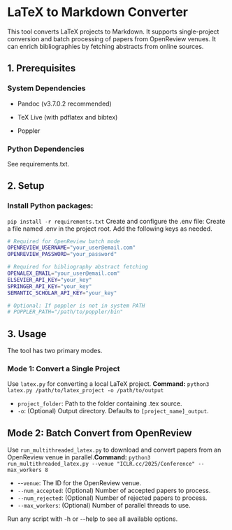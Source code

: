 # LaTeX to Markdown Converter
This tool converts LaTeX projects to Markdown. It supports single-project conversion and batch processing of papers from OpenReview venues. It can enrich bibliographies by fetching abstracts from online sources.

## 1. Prerequisites
### System Dependencies
- Pandoc (v3.7.0.2 recommended)

- TeX Live (with pdflatex and bibtex)

- Poppler

### Python Dependencies
See requirements.txt.

## 2. Setup
### Install Python packages:
`pip install -r requirements.txt`
Create and configure the .env file:
Create a file named .env in the project root. Add the following keys as needed.
```bash
# Required for OpenReview batch mode
OPENREVIEW_USERNAME="your_user@email.com"
OPENREVIEW_PASSWORD="your_password"

# Required for bibliography abstract fetching
OPENALEX_EMAIL="your_user@email.com"
ELSEVIER_API_KEY="your_key"
SPRINGER_API_KEY="your_key"
SEMANTIC_SCHOLAR_API_KEY="your_key"

# Optional: If poppler is not in system PATH
# POPPLER_PATH="/path/to/poppler/bin"
```
## 3. Usage
The tool has two primary modes.
### Mode 1: Convert a Single Project
Use `latex.py` for converting a local LaTeX project.
**Command:**
`python3 latex.py /path/to/latex_project -o /path/to/output`
- `project_folder`: Path to the folder containing .tex source.
- `-o`: (Optional) Output directory. Defaults to `[project_name]_output`.

## Mode 2: Batch Convert from OpenReview

Use `run_multithreaded_latex.py` to download and convert papers from an OpenReview venue in parallel.**Command:**
`python3 run_multithreaded_latex.py --venue "ICLR.cc/2025/Conference" --max_workers 8`
- --`venue`: The ID for the OpenReview venue.
-  `--num_accepted`: (Optional) Number of accepted papers to process.
-  `--num_rejected`: (Optional) Number of rejected papers to process.
-  `--max_workers`: (Optional) Number of parallel threads to use.

Run any script with -h or --help to see all available options.